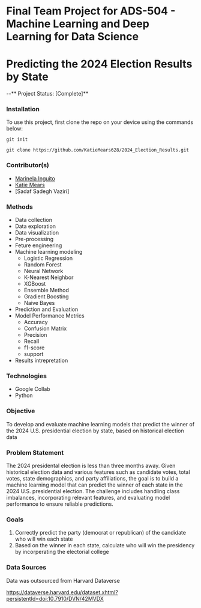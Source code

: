 # Final Team Project for ADS-504 - Machine Learning and Deep Learning for Data Science 
# Predicting the 2024 Election Results by State

--** Project Status: [Complete]** 


### Installation 

To use this project, first clone the repo on your device using the commands below:

`git init`

`git clone https://github.com/KatieMears628/2024_Election_Results.git`

### Contributor(s)
* [Marinela Inguito](https://github.com/minguito17)
* [Katie Mears](https://github.com/KatieMears628)
* [Sadaf Sadegh Vaziri]


### Methods  
* Data collection 
* Data exploration
* Data visualization  
* Pre-processing
* Feture engineering 
* Machine learning modeling
  * Logistic Regression
  * Random Forest
  * Neural Network
  * K-Nearest Neighbor
  * XGBoost 
  * Ensemble Method
  * Gradient Boosting
  * Naive Bayes
* Prediction and Evaluation 
* Model Performance Metrics
  * Accuracy
  * Confusion Matrix
  * Precision
  * Recall
  * f1-score
  * support
* Results intrepretation 
 

### Technologies 
  * Google Collab
  * Python


### Objective 
To develop and evaluate machine learning models that predict the winner of the 2024 U.S. presidential election by state, based on historical election data


### Problem Statement 
The 2024 presidental election is less than three months away. Given historical election data and various features such as candidate votes, total votes, state demographics, and party affiliations, the goal is to build a machine learning model that can predict the winner of each state in the 2024 U.S. presidential election. The challenge includes handling class imbalances, incorporating relevant features, and evaluating model performance to ensure reliable predictions.


### Goals 
1. Correctly predict the party (democrat or republican) of the candidate who will win each state
2. Based on the winner in each state, calculate who will win the presidency by incorperating the electorial college


### Data Sources 
Data was outsourced from Harvard Dataverse 

https://dataverse.harvard.edu/dataset.xhtml?persistentId=doi:10.7910/DVN/42MVDX
